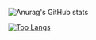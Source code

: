 ![Anurag's GitHub stats](https://github-readme-stats.vercel.app/api?username=sho-ts&show_icons=true&theme=radical)

[![Top Langs](https://github-readme-stats.vercel.app/api/top-langs/?username=sho-ts,blade&theme=radical)](https://github.com/anuraghazra/github-readme-stats)
